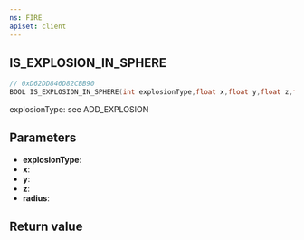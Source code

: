 ```yaml
---
ns: FIRE
apiset: client
---
```

## IS_EXPLOSION_IN_SPHERE

```c
// 0xD62DD846D82CBB90
BOOL IS_EXPLOSION_IN_SPHERE(int explosionType,float x,float y,float z,float radius);
```

explosionType: see ADD_EXPLOSION

## Parameters
* **explosionType**:
* **x**:
* **y**:
* **z**:
* **radius**:

## Return value